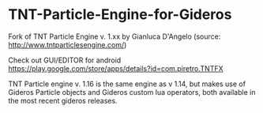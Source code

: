 # TNT-Particle-Engine-for-Gideros
Fork of TNT Particle Engine v. 1.xx by Gianluca D'Angelo (source: http://www.tntparticlesengine.com/)

Check out GUI/EDITOR for android
https://play.google.com/store/apps/details?id=com.piretro.TNTFX


TNT Particle engine v. 1.16 is the same engine as v 1.14, but makes use of Gideros Particle objects and Gideros custom lua operators, both available in the most recent gideros releases.
